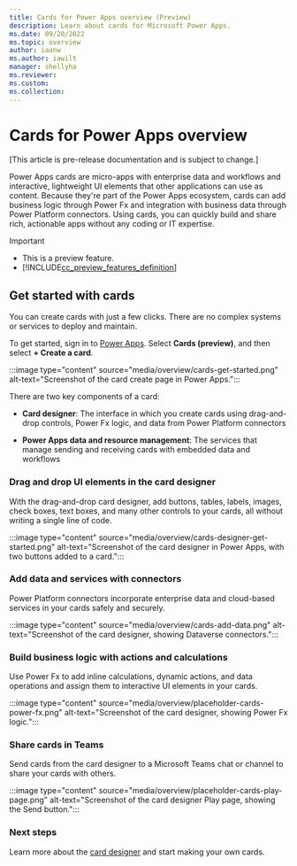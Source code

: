```yaml
---
title: Cards for Power Apps overview (Preview)
description: Learn about cards for Microsoft Power Apps.
ms.date: 09/20/2022
ms.topic: overview
author: iaanw
ms.author: iawilt
manager: shellyha
ms.reviewer: 
ms.custom: 
ms.collection: 
---
```


# Cards for Power Apps overview

[This article is pre-release documentation and is subject to change.]

Power Apps cards are micro-apps with enterprise data and workflows and interactive, lightweight UI elements that other applications can use as content. Because they're part of the Power Apps ecosystem, cards can add business logic through Power Fx and integration with business data through Power Platform connectors. Using cards, you can quickly build and share rich, actionable apps without any coding or IT expertise.

> [!IMPORTANT]
> - This is a preview feature.
> - [!INCLUDE[cc_preview_features_definition](../includes/cc-preview-features-definition.md)]

## Get started with cards

You can create cards with just a few clicks. There are no complex systems or services to deploy and maintain.

To get started, sign in to [Power Apps](https://make.powerapps.com). Select **Cards (preview)**, and then select **+ Create a card**.

:::image type="content" source="media/overview/cards-get-started.png" alt-text="Screenshot of the card create page in Power Apps.":::

There are two key components of a card:

- **Card designer**: The interface in which you create cards using drag-and-drop controls, Power Fx logic, and data from Power Platform connectors

- **Power Apps data and resource management**: The services that manage sending and receiving cards with embedded data and workflows

### Drag and drop UI elements in the card designer

With the drag-and-drop card designer, add buttons, tables, labels, images, check boxes, text boxes, and many other controls to your cards, all without writing a single line of code.

:::image type="content" source="media/overview/cards-designer-get-started.png" alt-text="Screenshot of the card designer in Power Apps, with two buttons added to a card.":::

### Add data and services with connectors

Power Platform connectors incorporate enterprise data and cloud-based services in your cards safely and securely.

:::image type="content" source="media/overview/cards-add-data.png" alt-text="Screenshot of the card designer, showing Dataverse connectors.":::

### Build business logic with actions and calculations

Use Power Fx to add inline calculations, dynamic actions, and data operations and assign them to interactive UI elements in your cards.

:::image type="content" source="media/overview/placeholder-cards-power-fx.png" alt-text="Screenshot of the card designer, showing Power Fx logic.":::

### Share cards in Teams

 Send cards from the card designer to a Microsoft Teams chat or channel to share your cards with others.

:::image type="content" source="media/overview/placeholder-cards-play-page.png" alt-text="Screenshot of the card designer Play page, showing the Send button.":::

### Next steps

Learn more about the [card designer](make-a-card/designer-overview.md) and start making your own cards.

